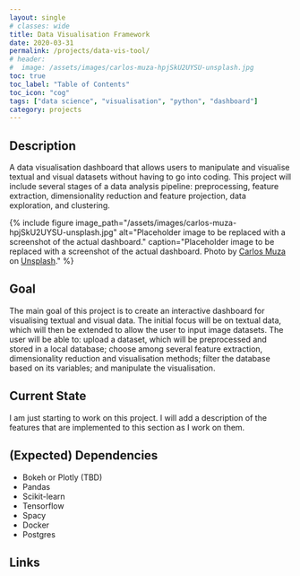 ```yaml
---
layout: single
# classes: wide
title: Data Visualisation Framework
date: 2020-03-31
permalink: /projects/data-vis-tool/
# header:
#  image: /assets/images/carlos-muza-hpjSkU2UYSU-unsplash.jpg
toc: true
toc_label: "Table of Contents"
toc_icon: "cog"
tags: ["data science", "visualisation", "python", "dashboard"]
category: projects
---
```


## Description

A data visualisation dashboard that allows users to manipulate and visualise textual and visual datasets without having to go into coding. This project will include several stages of a data analysis pipeline: preprocessing, feature extraction, dimensionality reduction and feature projection, data exploration, and clustering.

{% include figure image_path="/assets/images/carlos-muza-hpjSkU2UYSU-unsplash.jpg" alt="Placeholder image to be replaced with a screenshot of the actual dashboard." caption="Placeholder image to be replaced with a screenshot of the actual dashboard. Photo by [Carlos Muza](https://unsplash.com/@kmuza) on [Unsplash](https://unsplash.com)." %}

## Goal

The main goal of this project is to create an interactive dashboard for visualising textual and visual data. The initial focus will be on textual data, which will then be extended to allow the user to input image datasets. The user will be able to: upload a dataset, which will be preprocessed and stored in a local database; choose among several feature extraction, dimensionality reduction and visualisation methods; filter the database based on its variables; and manipulate the visualisation.

## Current State

I am just starting to work on this project. I will add a description of the features that are implemented to this section as I work on them.

## (Expected) Dependencies

- Bokeh or Plotly (TBD)
- Pandas
- Scikit-learn
- Tensorflow
- Spacy
- Docker
- Postgres


<!-- ## Results

Lorem ipsum dolor sit amet, consectetur adipiscing elit, sed do eiusmod tempor incididunt ut labore et dolore magna aliqua. Ut enim ad minim veniam, quis nostrud exercitation ullamco laboris nisi ut aliquip ex ea commodo consequat. Duis aute irure dolor in reprehenderit in voluptate velit esse cillum dolore eu fugiat nulla pariatur. Excepteur sint occaecat cupidatat non proident, sunt in culpa qui officia deserunt mollit anim id est laborum.

| Header1 | Header2 | Header3 |
|:--------|:-------:|--------:|
| cell1   | cell2   | cell3   |
| cell4   | cell5   | cell6   |
|-----------------------------|
| cell1   | cell2   | cell3   |
| cell4   | cell5   | cell6   |
|=============================|
| Foot1   | Foot2   | Foot3   | -->

## Links

[<i class="fab fa-github fa-2x"></i>](https://github.com/gbpcosta/data-vis-tool)

<!--
## Publications

- Lorem ipsum dolor sit amet
- Lorem ipsum dolor sit amet -->

<!-- ## References

- Lorem ipsum dolor sit amet -->
